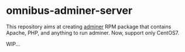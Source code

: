# omnibus-adminer-server

This repository aims at creating [adminer](https://www.adminer.org/) RPM package that contains Apache, PHP, and anything to run adminer. Now, support only CentOS7.

WIP...

